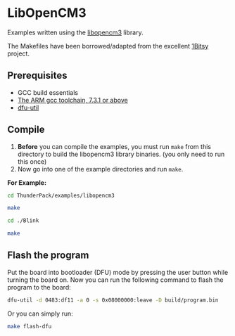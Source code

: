 # LibOpenCM3

Examples written using the [libopencm3](https://github.com/libopencm3/libopencm3) library.

The Makefiles have been borrowed/adapted from the excellent [1Bitsy](https://github.com/1Bitsy/1bitsy-examples) project.

## Prerequisites

 * GCC build essentials
 * [The ARM gcc toolchain, 7.3.1 or above](https://developer.arm.com/tools-and-software/open-source-software/developer-tools/gnu-toolchain/gnu-rm)
 * [dfu-util](http://dfu-util.sourceforge.net/)

## Compile

1. **Before** you can compile the examples, you must run `make` from this directory to build the libopencm3 library binaries. (you only need to run this once)
2. Now go into one of the example directories and run `make`.

**For Example:**

```bash
cd ThunderPack/examples/libopencm3

make

cd ./Blink

make
```

## Flash the program

Put the board into bootloader (DFU) mode by pressing the user button while turning the board on. Now you can run the following command to flash the program to the board:

```bash
dfu-util -d 0483:df11 -a 0 -s 0x08000000:leave -D build/program.bin
```

Or you can simply run:

```bash
make flash-dfu
```